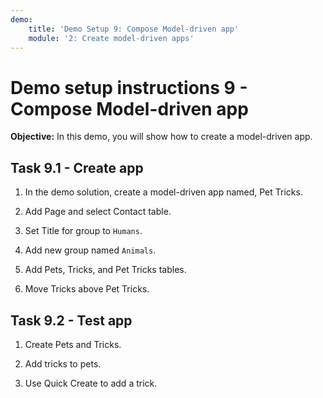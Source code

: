 ```yaml
---
demo:
    title: 'Demo Setup 9: Compose Model-driven app'
    module: '2: Create model-driven apps'
---
```


# Demo setup instructions 9 - Compose Model-driven app

**Objective:** In this demo, you will show how to create a model-driven app.

## Task 9.1 - Create app

1. In the demo solution, create a model-driven app named, Pet Tricks.

1. Add Page and select Contact table.
1. Set Title for group to `Humans`.
1. Add new group named `Animals`.
1. Add Pets, Tricks, and Pet Tricks tables.
1. Move Tricks above Pet Tricks.

## Task 9.2 - Test app

1. Create Pets and Tricks.

1. Add tricks to pets.

1. Use Quick Create to add a trick.
